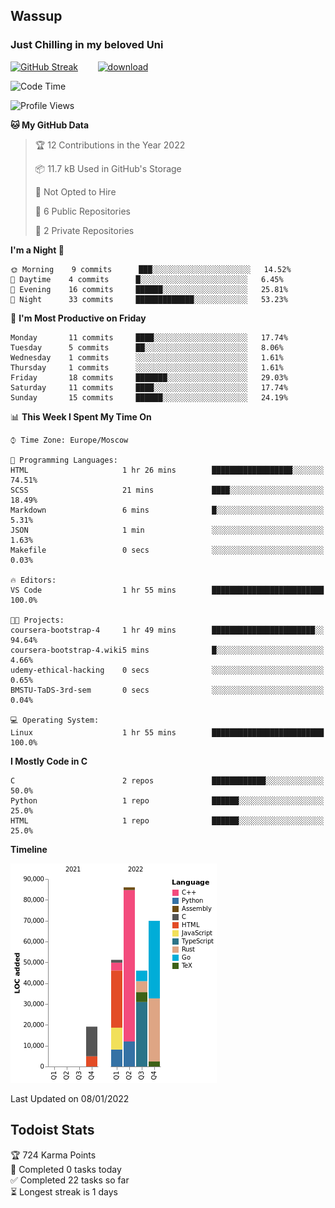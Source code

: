 ## Wassup 
### Just Chilling in my beloved Uni 

<!--
-->

[![GitHub Streak](http://github-readme-streak-stats.herokuapp.com?user=archeoss&theme=shades-of-purple&hide_border=true&date_format=j%20M%5B%20Y%5D)](https://git.io/streak-stats)&nbsp;&nbsp;&nbsp;&nbsp;&nbsp;&nbsp;&nbsp;&nbsp;[![download](https://user-images.githubusercontent.com/68448737/147796309-d8b65b1d-4dde-40d9-b03a-2b42aaa6cd43.jpeg)
](https://bmstu.ru/)

<!--START_SECTION:waka-->
![Code Time](http://img.shields.io/badge/Code%20Time-6%20hrs%2020%20mins-blue)

![Profile Views](http://img.shields.io/badge/Profile%20Views-79-blue)

**🐱 My GitHub Data** 

> 🏆 12 Contributions in the Year 2022
 > 
> 📦 11.7 kB Used in GitHub's Storage 
 > 
> 🚫 Not Opted to Hire
 > 
> 📜 6 Public Repositories 
 > 
> 🔑 2 Private Repositories  
 > 
**I'm a Night 🦉** 

```text
🌞 Morning    9 commits      ███░░░░░░░░░░░░░░░░░░░░░░   14.52% 
🌆 Daytime    4 commits      █░░░░░░░░░░░░░░░░░░░░░░░░   6.45% 
🌃 Evening    16 commits     ██████░░░░░░░░░░░░░░░░░░░   25.81% 
🌙 Night      33 commits     █████████████░░░░░░░░░░░░   53.23%

```
📅 **I'm Most Productive on Friday** 

```text
Monday       11 commits     ████░░░░░░░░░░░░░░░░░░░░░   17.74% 
Tuesday      5 commits      ██░░░░░░░░░░░░░░░░░░░░░░░   8.06% 
Wednesday    1 commits      ░░░░░░░░░░░░░░░░░░░░░░░░░   1.61% 
Thursday     1 commits      ░░░░░░░░░░░░░░░░░░░░░░░░░   1.61% 
Friday       18 commits     ███████░░░░░░░░░░░░░░░░░░   29.03% 
Saturday     11 commits     ████░░░░░░░░░░░░░░░░░░░░░   17.74% 
Sunday       15 commits     ██████░░░░░░░░░░░░░░░░░░░   24.19%

```


📊 **This Week I Spent My Time On** 

```text
⌚︎ Time Zone: Europe/Moscow

💬 Programming Languages: 
HTML                     1 hr 26 mins        ██████████████████░░░░░░░   74.51% 
SCSS                     21 mins             ████░░░░░░░░░░░░░░░░░░░░░   18.49% 
Markdown                 6 mins              █░░░░░░░░░░░░░░░░░░░░░░░░   5.31% 
JSON                     1 min               ░░░░░░░░░░░░░░░░░░░░░░░░░   1.63% 
Makefile                 0 secs              ░░░░░░░░░░░░░░░░░░░░░░░░░   0.03%

🔥 Editors: 
VS Code                  1 hr 55 mins        █████████████████████████   100.0%

🐱‍💻 Projects: 
coursera-bootstrap-4     1 hr 49 mins        ███████████████████████░░   94.64% 
coursera-bootstrap-4.wiki5 mins              █░░░░░░░░░░░░░░░░░░░░░░░░   4.66% 
udemy-ethical-hacking    0 secs              ░░░░░░░░░░░░░░░░░░░░░░░░░   0.65% 
BMSTU-TaDS-3rd-sem       0 secs              ░░░░░░░░░░░░░░░░░░░░░░░░░   0.04%

💻 Operating System: 
Linux                    1 hr 55 mins        █████████████████████████   100.0%

```

**I Mostly Code in C** 

```text
C                        2 repos             ████████████░░░░░░░░░░░░░   50.0% 
Python                   1 repo              ██████░░░░░░░░░░░░░░░░░░░   25.0% 
HTML                     1 repo              ██████░░░░░░░░░░░░░░░░░░░   25.0%

```


**Timeline**

![Chart not found](https://raw.githubusercontent.com/archeoss/archeoss/master/charts/bar_graph.png) 


 Last Updated on 08/01/2022
<!--END_SECTION:waka-->

## Todoist Stats

<!-- TODO-IST:START -->
🏆  724 Karma Points           
🌸  Completed 0 tasks today           
✅  Completed 22 tasks so far           
⏳  Longest streak is 1 days
<!-- TODO-IST:END -->
